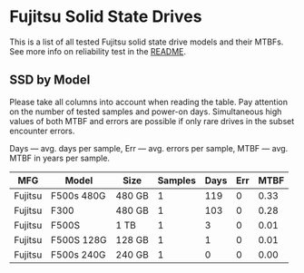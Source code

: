 Fujitsu Solid State Drives
==========================

This is a list of all tested Fujitsu solid state drive models and their MTBFs. See
more info on reliability test in the [README](https://github.com/linuxhw/SMART).

SSD by Model
------------

Please take all columns into account when reading the table. Pay attention on the
number of tested samples and power-on days. Simultaneous high values of both MTBF
and errors are possible if only rare drives in the subset encounter errors.

Days — avg. days per sample,
Err  — avg. errors per sample,
MTBF — avg. MTBF in years per sample.

| MFG       | Model              | Size   | Samples | Days  | Err   | MTBF |
|-----------|--------------------|--------|---------|-------|-------|------|
| Fujitsu   | F500s 480G         | 480 GB | 1       | 119   | 0     | 0.33   |
| Fujitsu   | F300               | 480 GB | 1       | 103   | 0     | 0.28   |
| Fujitsu   | F500S              | 1 TB   | 1       | 3     | 0     | 0.01   |
| Fujitsu   | F500S 128G         | 128 GB | 1       | 1     | 0     | 0.01   |
| Fujitsu   | F500s 240G         | 240 GB | 1       | 0     | 0     | 0.00   |
